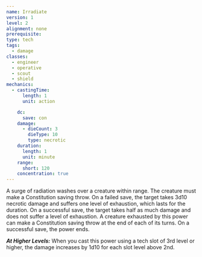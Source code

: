 ```yaml
---
name: Irradiate
version: 1
level: 2
alignment: none
prerequisite: 
type: tech
tags:
  - damage
classes:
  - engineer
  - operative
  - scout
  - shield
mechanics:
  - castingTime:
      length: 1
      unit: action

    dc:
      save: con
    damage:
      - dieCount: 3
        dieType: 10
        type: necrotic
    duration:
      length: 1
      unit: minute
    range:
      short: 120
    concentration: true
---
```

A surge of radiation washes over a creature within range. The creature must make a Constitution saving throw. On a failed save, the target takes 3d10 necrotic damage and suffers one level of exhaustion, which lasts for the duration. On a successful save, the target takes half as much damage and does not suffer a level of exhaustion. A creature exhausted by this power can make a Constitution saving throw at the end of each of its turns. On a successful save, the power ends.

***__At Higher Levels__:*** When you cast this power using a tech slot of 3rd level or higher, the damage increases by 1d10 for each slot level above 2nd.
    